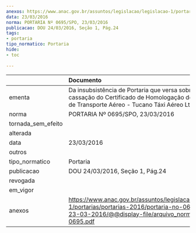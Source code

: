 ```yaml
---
anexos: https://www.anac.gov.br/assuntos/legislacao/legislacao-1/portarias/portarias-2016/portaria-no-0695-spo-23-03-2016/@@display-file/arquivo_norma/PA2016-0695.pdf
data: 23/03/2016
norma: PORTARIA Nº 0695/SPO, 23/03/2016
publicacao: DOU 24/03/2016, Seção 1, Pág.24
tags:
- portaria
tipo_normatico: Portaria
hide: 
- toc 
 
---
```


|                    | Documento                                                                                                                                                      |
|:-------------------|:---------------------------------------------------------------------------------------------------------------------------------------------------------------|
| ementa             | Da insubsistência de Portaria que versa sobre a cassação do Certificado de Homologação de Empresa de Transporte Aéreo - Tucano Táxi Aéreo Ltda.                |
| norma              | PORTARIA Nº 0695/SPO, 23/03/2016                                                                                                                               |
| tornada_sem_efeito |                                                                                                                                                                |
| alterada           |                                                                                                                                                                |
| data               | 23/03/2016                                                                                                                                                     |
| outros             |                                                                                                                                                                |
| tipo_normatico     | Portaria                                                                                                                                                       |
| publicacao         | DOU 24/03/2016, Seção 1, Pág.24                                                                                                                                |
| revogada           |                                                                                                                                                                |
| em_vigor           |                                                                                                                                                                |
| anexos             | https://www.anac.gov.br/assuntos/legislacao/legislacao-1/portarias/portarias-2016/portaria-no-0695-spo-23-03-2016/@@display-file/arquivo_norma/PA2016-0695.pdf |